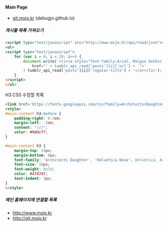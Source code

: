 #### Main Page

* [git.msjo.kr](http://git.msjo.kr) (debugjo.github.io)

##### 게시물 목록 가져오기
```html
<script type="text/javascript" src="http://www.msjo.kr/api/read/json"></script>
<ul>
<script type="text/javascript">
	for (var i = 0; i < 20; i++) {
		document.write('<li><a style="font-family:Arial, Malgun Gothic;font-size:14px;" 
			href="' + tumblr_api_read['posts'][i]['url'] + '">' 
		+ tumblr_api_read['posts'][i]['regular-title'] + '</a></li>');
	}
</script>
</ul>
```

H3 CSS 수정할 목록
```html
<link href='https://fonts.googleapis.com/css?family=Architects+Daughter' rel='stylesheet' type='text/css'>
<style>
#main-content h3:before {
	padding-right: 0.3em;
	margin-left: -2em;
	content: "///";
	color: #9ddcff;
}

#main-content h3 {
	margin-top: 24px;
    margin-bottom: 8px;
    font-family: 'Architects Daughter', 'Helvetica Neue', Helvetica, Arial, serif;
    font-size: 18px;
    font-weight: bold;
    color: #474747;
    text-indent: 3px;
}
</style>
```

##### 메인 홈페이지에 연결할 목록
* http://www.msjo.kr
* http://git.msjo.kr
